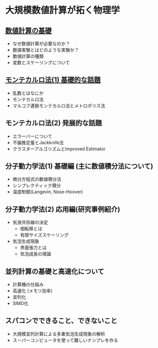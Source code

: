 # 大規模数値計算が拓く物理学

## [数値計算の基礎](01_basic/README.md)

* なぜ数値計算が必要なのか？
* 数値実験とはどのような実験か？
* 数値計算の種類
* 変数とスケーリングについて

## [モンテカルロ法(1) 基礎的な話題](02_mc_basic/README.md)

* 乱数とはなにか
* モンテカルロ法
* マルコフ連鎖モンテカルロ法とメトロポリス法

## モンテカルロ法(2) 発展的な話題

* エラーバーについて
* 不偏推定量とJackknife法
* クラスターアルゴリズムとImproved Estimator

## 分子動力学法(1) 基礎編 (主に数値積分法について)

* 微分方程式の数値積分法
* シンプレクティック積分
* 温度制御(Langevin, Nose-Hoover)

## 分子動力学法(2) 応用編(研究事例紹介)

* 気液共存線の決定
    * 相転移とは
    * 有限サイズスケーリング
* 気泡生成現象
    * 界面張力とは
    * 気泡成長の理論

## 並列計算の基礎と高速化について

* 計算機の仕組み
* 高速化 (メモリ効率)
* 並列化
* SIMD化

## スパコンでできること、できないこと

* 大規模並列計算による多重気泡生成現象の解析
* スーパーコンピュータを使って難しいナンプレを作る
